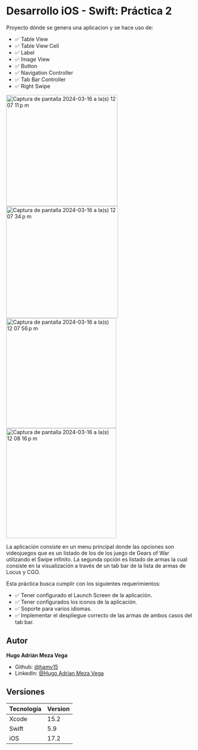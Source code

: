 
# Desarrollo iOS - Swift: Práctica 2

Proyecto dónde se genera una aplicacion y se hace uso de: 

- ✅ Table View
- ✅ Table View Cell
- ✅ Label
- ✅ Image View
- ✅ Button
- ✅ Navigation Controller
- ✅ Tab Bar Controller
- ✅ Right Swipe
  

<img width="298" alt="Captura de pantalla 2024-03-16 a la(s) 12 07 11 p m" src="https://github.com/hamv15/Desarrollo-iOS-Practica-2/assets/47130351/7660655d-d768-4320-90ed-d43bf09c4b0e">
<img width="300" alt="Captura de pantalla 2024-03-16 a la(s) 12 07 34 p m" src="https://github.com/hamv15/Desarrollo-iOS-Practica-2/assets/47130351/99039071-750f-4300-9f5f-2cf08596826b">
<img width="295" alt="Captura de pantalla 2024-03-16 a la(s) 12 07 56 p m" src="https://github.com/hamv15/Desarrollo-iOS-Practica-2/assets/47130351/6f26811a-ebf5-4831-8b3c-fa32c212ac21">
<img width="295" alt="Captura de pantalla 2024-03-16 a la(s) 12 08 16 p m" src="https://github.com/hamv15/Desarrollo-iOS-Practica-2/assets/47130351/d00d90df-0c07-450c-a54a-76a688eab978">



La aplicación consiste en un menu principal donde las opciones son videojuegos que es un listado de los de los juego de Gears of War utilizando el Swipe infinito. La segunda opción es listado de armas la cual consiste en la visualización a través de un tab bar de la lista de armas de Locus y CGO. 

Esta práctica busca cumplir con los siguientes requerimientos:


- ✅ Tener configurado el Launch Screen de la aplicación.
- ✅ Tener configurados los iconos de la aplicación.
- ✅ Soporte para varios idiomas.
- ✅ Implementar el despliegue correcto de las armas de ambos casos del tab bar.

## Autor
**Hugo Adrián Meza Vega** 
- Github: [@hamv15](https://github.com/hamv15)
- LinkedIn: [@Hugo Adrian Meza Vega](https://www.linkedin.com/in/hamv15/)


## Versiones

| Tecnología             | Version                                                                |
| ----------------- | ------------------------------------------------------------------ |
| Xcode | 15.2 |
| Swift | 5.9 |
| iOS | 17.2 |


